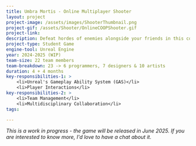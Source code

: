 ```yaml
---
title: Umbra Mortis - Online Multiplayer Shooter
layout: project
project-image: /assets/images/ShooterThumbnail.png
project-gif: /assets/Shooter/OnlineCOOPShooter.gif
project-link: 
description: Defeat hordes of enemies alongside your friends in this cooperative FPS game.
project-type: Student Game
engine-tool: Unreal Engine
year: 2024-2025 (WIP)
team-size: 22 team members
team-breakdown: 23 -> 6 programmers, 7 designers & 10 artists
duration: 4 + 4 months
key-responsibilities-1: >
    <li>Unreal's Gameplay Ability System (GAS)</li>
    <li>Player Interactions</li>
key-responsibilities-2: >
    <li>Team Management</li>
    <li>Multidisciplinary Collaboration</li>
tags:

---
```


*This is a work in progress - the game will be released in June 2025. If you are interested to know more, I'd love to have a chat about it.*
